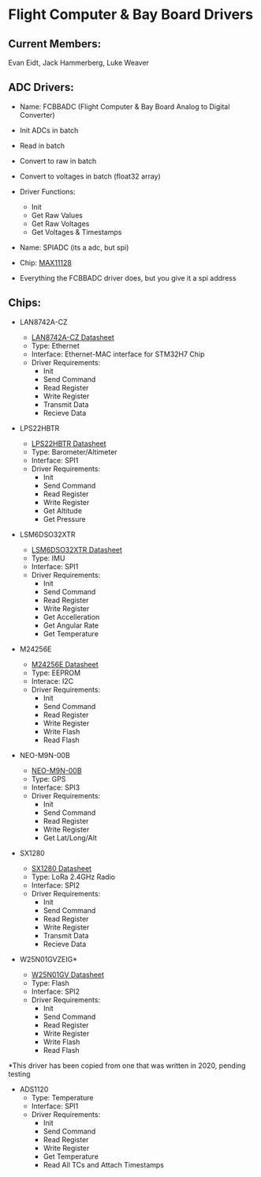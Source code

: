 # Flight Computer & Bay Board Drivers

## Current Members:
Evan Eidt, Jack Hammerberg, Luke Weaver

## ADC Drivers:
* Name: FCBBADC (Flight Computer & Bay Board Analog to Digital Converter)
* Init ADCs in batch
* Read in batch
* Convert to raw in batch
* Convert to voltages in batch (float32 array)
* Driver Functions:
    * Init
    * Get Raw Values
    * Get Raw Voltages
    * Get Voltages & Timestamps

* Name: SPIADC (its a adc, but spi)
* Chip: [MAX11128](https://www.analog.com/media/en/technical-documentation/data-sheets/MAX11120-MAX11128.pdf)
* Everything the FCBBADC driver does, but you give it a spi address

## Chips:
* LAN8742A-CZ
    * [LAN8742A-CZ Datasheet](https://ww1.microchip.com/downloads/en/DeviceDoc/DS_LAN8742_00001989A.pdf)
    * Type: Ethernet
    * Interface: Ethernet-MAC interface for STM32H7 Chip
    * Driver Requirements:
        * Init
        * Send Command
        * Read Register
        * Write Register
        * Transmit Data
        * Recieve Data

* LPS22HBTR 
    * [LPS22HBTR Datasheet](https://www.st.com/content/ccc/resource/technical/document/datasheet/bf/c1/4f/23/61/17/44/8a/DM00140895.pdf/files/DM00140895.pdf/jcr:content/translations/en.DM00140895.pdf)
    * Type: Barometer/Altimeter 
    * Interface: SPI1
    * Driver Requirements:
        * Init
        * Send Command
        * Read Register
        * Write Register
        * Get Altitude
        * Get Pressure

* LSM6DSO32XTR
    * [LSM6DSO32XTR Datasheet](https://www.st.com/resource/en/datasheet/lsm6dso32x.pdf)
    * Type: IMU
    * Interface: SPI1
    * Driver Requirements:
        * Init
        * Send Command
        * Read Register
        * Write Register
        * Get Accelleration
        * Get Angular Rate
        * Get Temperature

* M24256E
    * [M24256E Datasheet](https://www.st.com/resource/en/datasheet/m24256e-f.pdf)
    * Type: EEPROM 
    * Interace: I2C
    * Driver Requirements:
        * Init
        * Send Command
        * Read Register
        * Write Register
        * Write Flash
        * Read Flash

* NEO-M9N-00B
    * [NEO-M9N-00B](https://content.u-blox.com/sites/default/files/NEO-M9N-00B_DataSheet_UBX-19014285.pdf)
    * Type: GPS
    * Interface: SPI3
    * Driver Requirements:
        * Init
        * Send Command
        * Read Register
        * Write Register
        * Get Lat/Long/Alt

* SX1280 
    * [SX1280 Datasheet](https://semtech.my.salesforce.com/sfc/p/#E0000000JelG/a/3n000000l9OZ/Kw7ZeYZuAZW3Q4A3R_IUjhYCQEJxkuLrUgl_GNNhuUo)
    * Type: LoRa 2.4GHz Radio 
    * Interface: SPI2
    * Driver Requirements:
        * Init
        * Send Command
        * Read Register
        * Write Register
        * Transmit Data
        * Recieve Data

* W25N01GVZEIG*
    * [W25N01GV Datasheet](https://www.winbond.com/resource-files/w25n01gv%20revl%20050918%20unsecured.pdf)
    * Type: Flash 
    * Interface: SPI2
    * Driver Requirements:
        * Init
        * Send Command
        * Read Register
        * Write Register
        * Write Flash
        * Read Flash

*This driver has been copied from one that was written in 2020, pending testing

* ADS1120 
    * Type: Temperature 
    * Interface: SPI1
    * Driver Requirements:
        * Init
        * Send Command
        * Read Register
        * Write Register
        * Get Temperature
        * Read All TCs and Attach Timestamps